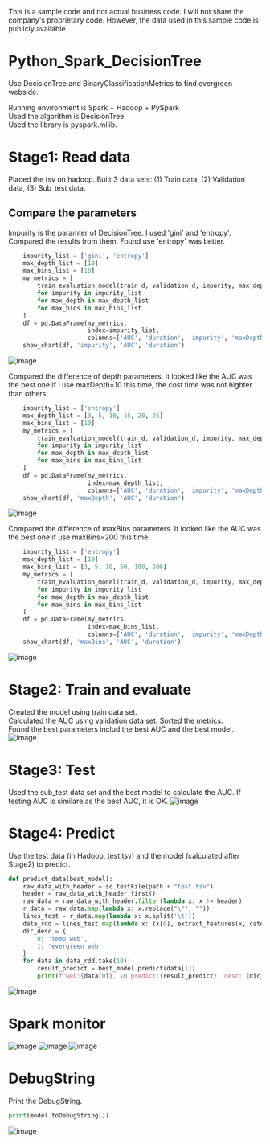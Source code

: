 This is a sample code and not actual business code. I will not share the company's proprietary code.
However, the data used in this sample code is publicly available.    

# Python_Spark_DecisionTree
Use DecisionTree and BinaryClassificationMetrics to find evergreen webside. 

Running environment is Spark + Hadoop + PySpark    
Used the algorithm is DecisionTree.     
Used the library is pyspark.mllib.    

# Stage1:  Read data
Placed the tsv on hadoop. Built 3 data sets: (1) Train data, (2) Validation data, (3) Sub_test data.


## Compare the parameters
Impurity is the paramter of DecisionTree. I used 'gini' and 'entropy'. Compared the results from them. Found use 'entropy' was better.
~~~python
    impurity_list = ['gini', 'entropy']
    max_depth_list = [10]
    max_bins_list = [10]
    my_metrics = [
        train_evaluation_model(train_d, validation_d, impurity, max_depth, max_bins)
        for impurity in impurity_list
        for max_depth in max_depth_list
        for max_bins in max_bins_list
    ]
    df = pd.DataFrame(my_metrics,
                      index=impurity_list,
                      columns=['AUC', 'duration', 'impurity', 'maxDepth', 'maxBins', 'model'])
    show_chart(df, 'impurity', 'AUC', 'duration')
~~~
![image](https://user-images.githubusercontent.com/75282285/192569344-5a66ba9f-4438-4e62-99c8-103a0e5433a7.png)

Compared the difference of depth parameters. It looked like the AUC was the best one if I use maxDepth=10 this time, the cost time was not highter than others. 
~~~python
    impurity_list = ['entropy']
    max_depth_list = [3, 5, 10, 15, 20, 25]
    max_bins_list = [10]
    my_metrics = [
        train_evaluation_model(train_d, validation_d, impurity, max_depth, max_bins)
        for impurity in impurity_list
        for max_depth in max_depth_list
        for max_bins in max_bins_list
    ]
    df = pd.DataFrame(my_metrics,
                      index=max_depth_list,
                      columns=['AUC', 'duration', 'impurity', 'maxDepth', 'maxBins', 'model'])
    show_chart(df, 'maxDepth', 'AUC', 'duration')
~~~
![image](https://user-images.githubusercontent.com/75282285/192575887-816a90e3-d786-4300-9932-e17c247371e2.png)

Compared the difference of maxBins parameters. It looked like the AUC was the best one if use maxBins=200 this time.
~~~python
    impurity_list = ['entropy']
    max_depth_list = [10]
    max_bins_list = [3, 5, 10, 50, 100, 200]
    my_metrics = [
        train_evaluation_model(train_d, validation_d, impurity, max_depth, max_bins)
        for impurity in impurity_list
        for max_depth in max_depth_list
        for max_bins in max_bins_list
    ]
    df = pd.DataFrame(my_metrics,
                      index=max_bins_list,
                      columns=['AUC', 'duration', 'impurity', 'maxDepth', 'maxBins', 'model'])
    show_chart(df, 'maxBins', 'AUC', 'duration')
~~~
![image](https://user-images.githubusercontent.com/75282285/192578482-30a08976-e265-4500-9e18-c1f5e3041344.png)



# Stage2: Train and evaluate   
Created the model using train data set.   
Calculated the AUC using validation data set.
Sorted the metrics.    
Found the best parameters includ the best AUC and the best model.   
![image](https://user-images.githubusercontent.com/75282285/192605629-baa98d8f-39d9-423d-be10-32bca9cb4861.png)



# Stage3: Test
Used the sub_test data set and the best model to calculate the AUC. If testing AUC is similare as the best AUC, it is OK.
![image](https://user-images.githubusercontent.com/75282285/192605683-12852eb4-7343-4afd-8a88-3a61e6083259.png)


# Stage4: Predict
Use the test data (in Hadoop, test.tsv) and the model (calculated after Stage2) to predict.
~~~python
def predict_data(best_model):
    raw_data_with_header = sc.textFile(path + "test.tsv")
    header = raw_data_with_header.first()
    raw_data = raw_data_with_header.filter(lambda x: x != header)
    r_data = raw_data.map(lambda x: x.replace("\"", ""))
    lines_test = r_data.map(lambda x: x.split('\t'))
    data_rdd = lines_test.map(lambda x: (x[0], extract_features(x, categories_map, len(x))))
    dic_desc = {
        0: 'temp web',
        1: 'evergreen web'
    }
    for data in data_rdd.take(10):
        result_predict = best_model.predict(data[1])
        print(f"web:{data[0]}, \n predict:{result_predict}, desc: {dic_desc[result_predict]}")
~~~
![image](https://user-images.githubusercontent.com/75282285/192613552-9d77a401-1667-47ac-9e7e-1f8725e15dbc.png)


# Spark monitor
![image](https://user-images.githubusercontent.com/75282285/192587362-ac4c79f9-f87c-4da9-9acc-b67412eb2fa5.png)
![image](https://user-images.githubusercontent.com/75282285/192587799-e3b653f6-4d73-4b33-8126-a1debb838366.png)
![image](https://user-images.githubusercontent.com/75282285/192587445-b66c945a-929d-4b42-80c5-5ab5df2d35c1.png)

# DebugString
Print the DebugString.
~~~python
print(model.toDebugString())
~~~

![image](https://user-images.githubusercontent.com/75282285/192617611-b294921c-5be5-4393-9073-96793e3c46b4.png)





